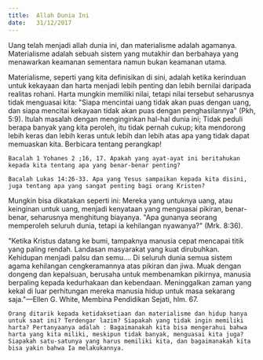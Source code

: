 ```yaml
---
title:  Allah Dunia Ini
date:   31/12/2017
---
```


Uang telah menjadi allah dunia ini, dan materialisme adalah agamanya. Materialisme adalah sebuah sistem yang mutakhir dan berbahaya yang menawarkan keamanan sementara namun bukan keamanan utama.

Materialisme, seperti yang kita definisikan di sini, adalah ketika kerinduan untuk kekayaan dan harta menjadi lebih penting dan lebih bernilai daripada realitas rohani. Harta mungkin memiliki nilai, tetapi nilai tersebut seharusnya tidak menguasai kita: "Siapa mencintai uang tidak akan puas dengan uang, dan siapa mencitai kekayaan tidak akan puas dengan penghasilannya" (Pkh, 5:9). Itulah masalah dengan menginginkan hal-hal dunia ini; Tidak peduli berapa banyak yang kita peroleh, itu tidak pernah cukup; kita mendorong lebih keras dan lebih keras untuk lebih dan lebih atas apa yang tidak dapat memuaskan kita. Berbicara tentang perangkap!

`Bacalah 1 Yohanes 2 ;16, 17. Apakah yang ayat-ayat ini beritahukan kepada kita tentang apa yang benar-benar penting?`

`Bacalah Lukas 14:26-33. Apa yang Yesus sampaikan kepada kita disini, juga tentang apa yang sangat penting bagi orang Kristen?`

Mungkin bisa dikatakan seperti ini: Mereka yang untuknya uang, atau keinginan untuk uang, menjadi kenyataan yang menguasai pikiran, benar-benar, seharusnya menghitung biayanya. "Apa gunanya seorang memperoleh seluruh dunia, tetapi ia kehilangan nyawanya?" (Mrk. 8:36).

"Ketika Kristus datang ke bumi, tampaknya manusia cepat mencapai titik yang paling rendah. Landasan masyarakat yang kuat dirubuhkan. Kehidupan menjadi palsu dan semu.... Di seluruh dunia semua sistem agama kehilangan cengkeramannya atas pikiran dan jiwa. Muak dengan dongeng dan kepalsuan, berusaha untuk membenamkan pikirnya, manusia berpaling kepada kedurhakaan dan kebendaan. Meninggalkan zaman yang kekal di luar perhitungan mereka manusia hidup untuk masa sekarang saja."—Ellen G. White, Membina Pendidikan Sejati, hlm. 67.


`Orang ditarik kepada ketidaksetiaan dan materialisme dan hidup hanya untuk saat ini? Terdengar lazim? Siapakah yang tidak ingin memiliki harta? Pertanyaanya adalah : Bagaimanakah kita bisa mengerahui bahwa harta yang kita miliki, meskipun tidak banyak, menguasai kita juga? Siapakah satu-satunya yang harus memiliki kita, dan bagaimanakah kita bisa yakin bahwa Ia melakukannya.`